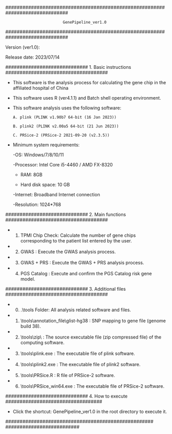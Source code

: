 ##############################################################################

                             GenePipeline_ver1.0

##############################################################################


Version (ver1.0):

Release date: 2023/07/14


############################# 1. Basic instructions ####################################


- This software is the analysis process for calculating the gene chip in the affiliated hospital of China

- This software uses R (ver4.1.1) and Batch shell operating environment.

- This software analysis uses the following software:

      A. plink (PLINK v1.90b7 64-bit (16 Jan 2023))

      B. plink2 (PLINK v2.00a5 64-bit (21 Jun 2023))

      C. PRSice-2 (PRSice-2 2021-09-20 (v2.3.5))

- Minimum system requirements:

     -OS: Windows/7/8/10/11

     -Processor: Intel Core i5-4460 / AMD FX-8320

     - RAM: 8GB

     - Hard disk space: 10 GB

     -Internet: Broadband Internet connection

     -Resolution: 1024*768

############################# 2. Main functions ####################################


- 1. TPMI Chip Check: Calculate the number of gene chips corresponding to the patient list entered by the user.

- 2. GWAS : Execute the GWAS analysis process.

- 3. GWAS + PRS : Execute the GWAS + PRS analysis process.

- 4. PGS Catalog : Execute and confirm the PGS Catalog risk gene model.


############################# 3. Additional files ####################################


- 0. .\tools Folder: All analysis related software and files.

- 1. \tools\annotation_file\glist-hg38 : SNP mapping to gene file (genome build 38).

- 2. \tools\zip\ : The source executable file (zip compressed file) of the computing software.

- 3. \tools\plink.exe : The executable file of plink software.

- 4. \tools\plink2.exe : The executable file of plink2 software.

- 5. \tools\PRSice.R : R file of PRSice-2 software.

- 6. \tools\PRSice_win64.exe : The executable file of PRSice-2 software.

############################# 4. How to execute ##################################


- Click the shortcut: GenePipeline_ver1.0 in the root directory to execute it.


#################################################### ##########################
